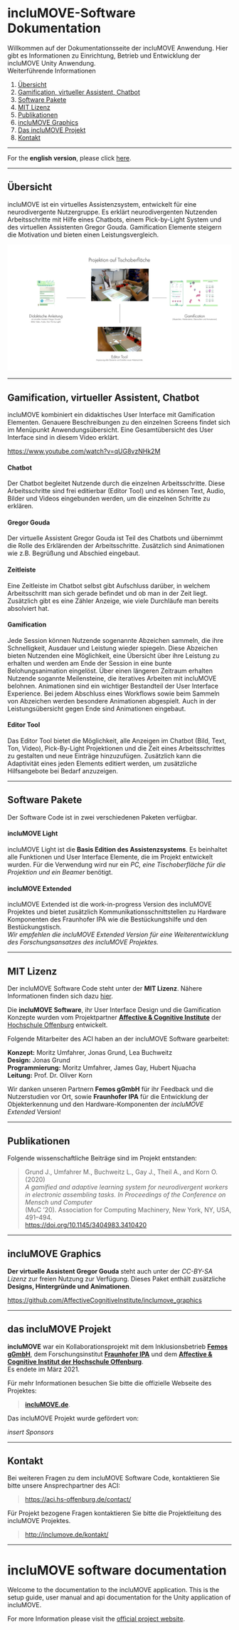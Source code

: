 # incluMOVE-Software Dokumentation
Willkommen auf der Dokumentationsseite der incluMOVE Anwendung. Hier gibt es Informationen zu Einrichtung, Betrieb und Entwicklung der incluMOVE Unity Anwendung. <br>
Weiterführende Informationen

 1. [Übersicht](#übersicht)
 2. [Gamification, virtueller Assistent, Chatbot](#gamification_de)
 3. [Software Pakete](#software_de)
 4. [MIT Lizenz](#license_de)
 5. [Publikationen](#publications_de)
 6. [incluMOVE Graphics](#graphics_de)
 7. [Das incluMOVE Projekt](#project_de)
 8. [Kontakt](#contact_de)

---

For the **english version**, please click [here](#english).

---

## Übersicht
incluMOVE ist ein virtuelles Assistenzsystem, entwickelt für eine neurodivergente Nutzergruppe. Es erklärt neurodivergenten Nutzenden Arbeitsschritte mit Hilfe eines Chatbots, einem Pick-by-Light System und des virtuellen Assistenten Gregor Gouda. Gamification Elemente steigern die Motivation und bieten einen Leistungsvergleich. 

![Übersichtsgrafik incluMOVE Features](/docs/images/overview_inclumove-de.jpg)

---

<a name="gamification_de"></a>
## Gamification, virtueller Assistent, Chatbot
incluMOVE kombiniert ein didaktisches User Interface mit Gamification Elementen. Genauere Beschreibungen zu den einzelnen Screens findet sich im Menüpunkt Anwendungsübersicht.
Eine Gesamtübersicht des User Interface sind in diesem Video erklärt.

https://www.youtube.com/watch?v=qUG8vzNHk2M 

#### Chatbot
Der Chatbot begleitet Nutzende durch die einzelnen Arbeitsschritte. Diese Arbeitsschritte sind frei editierbar (Editor Tool) und es können Text, Audio, Bilder und Videos eingebunden werden, um die einzelnen Schritte zu erklären. 
#### Gregor Gouda
Der virtuelle Assistent Gregor Gouda ist Teil des Chatbots und übernimmt die Rolle des Erklärenden der Arbeitsschritte. Zusätzlich sind Animationen wie z.B. Begrüßung und Abschied eingebaut.
#### Zeitleiste
Eine Zeitleiste im Chatbot selbst gibt Aufschluss darüber, in welchem Arbeitsschritt man sich gerade befindet und ob man in der Zeit liegt. Zusätzlich gibt es eine Zähler Anzeige, wie viele Durchläufe man bereits absolviert hat.
#### Gamification
Jede Session können Nutzende sogenannte Abzeichen sammeln, die ihre Schnelligkeit, Ausdauer und Leistung wieder spiegeln. Diese Abzeichen bieten Nutzenden eine Möglichkeit, eine Übersicht über ihre Leistung zu erhalten und werden am Ende der Session in eine bunte Belohungsanimation eingelöst. 
Über einen längeren Zeitraum erhalten Nutzende sogannte Meilensteine, die iteratives Arbeiten mit incluMOVE belohnen.
Animationen sind ein wichtiger Bestandteil der User Interface Experience. Bei jedem Abschluss eines Workflows sowie beim Sammeln von Abzeichen werden besondere Animationen abgespielt. Auch in der Leistungsübersicht gegen Ende sind Animationen eingebaut. 
#### Editor Tool
Das Editor Tool bietet die Möglichkeit, alle Anzeigen im Chatbot (Bild, Text, Ton, Video), Pick-By-Light Projektionen und die Zeit eines Arbeitsschrittes zu gestalten und neue Einträge hinzuzufügen. 
Zusätzlich kann die Adaptivität eines jeden Elements editiert werden, um zusätzliche Hilfsangebote bei Bedarf anzuzeigen. 

---

<a name="software_de"></a>
## Software Pakete
Der Software Code ist in zwei verschiedenen Paketen verfügbar.

#### incluMOVE Light
incluMOVE Light ist die **Basis Edition des Assistenzsystems**. Es beinhaltet alle Funktionen und User Interface Elemente, die im Projekt entwickelt wurden. 
Für die Verwendung wird nur ein *PC, eine Tischoberfläche für die Projektion und ein Beamer* benötigt.

#### incluMOVE Extended
incluMOVE Extended ist die work-in-progress Version des incluMOVE Projektes und bietet zusätzlich Kommunikationsschnittstellen zu Hardware Komponenten des Fraunhofer IPA wie die Bestückungshilfe und den Bestückungstisch. <br>
*Wir empfehlen die incluMOVE Extended Version für eine Weiterentwicklung des Forschungsansatzes des incluMOVE Projektes.*

---

<a name="license_de"></a>
## MIT Lizenz

Der incluMOVE Software Code steht unter der **MIT Lizenz**. 
Nähere Informationen finden sich dazu [hier](LICENSE.md).

Die **incluMOVE Software**, ihr User Interface Design und die Gamification Konzepte wurden vom Projektpartner **[Affective & Cognitive Institute](https://aci.hs-offenburg.de/)** der [Hochschule Offenburg](https://www.hs-offenburg.de/) entwickelt. 

Folgende Mitarbeiter des ACI haben an der incluMOVE Software gearbeitet:

**Konzept:** Moritz Umfahrer, Jonas Grund, Lea Buchweitz <br>
**Design:** Jonas Grund <br>
**Programmierung:** Moritz Umfahrer, James Gay, Hubert Njuacha <br>
**Leitung:** Prof. Dr. Oliver Korn <br>

Wir danken unseren Partnern **Femos gGmbH** für ihr Feedback und die Nutzerstudien vor Ort, sowie **Fraunhofer IPA** für die Entwicklung der Objekterkennung und den Hardware-Komponenten der *incluMOVE Extended* Version!

---

<a name="publications_de"></a>
## Publikationen 
Folgende wissenschaftliche Beiträge sind im Projekt entstanden:

> Grund J., Umfahrer M., Buchweitz L., Gay J., Theil A., and Korn O. (2020) <br>
> *A gamified and adaptive learning system for neurodivergent workers in electronic assembling tasks. In Proceedings of the Conference on Mensch und Computer* <br>
> (MuC ’20). Association for Computing Machinery, New York, NY, USA, 491–494. <br>
> https://doi.org/10.1145/3404983.3410420 <br>

---

<a name="graphics_de"></a>
## incluMOVE Graphics
**Der virtuelle Assistent Gregor Gouda** steht auch unter der *CC-BY-SA Lizenz* zur freien Nutzung zur Verfügung. Dieses Paket enthält zusätzliche **Designs, Hintergründe und Animationen**. 

https://github.com/AffectiveCognitiveInstitute/inclumove_graphics

---

<a name="project_de"></a>
## das incluMOVE Projekt
**incluMOVE** war ein Kollaborationsprojekt mit dem Inklusionsbetrieb **[Femos gGmbH](https://www.femos-zenit.de/de/)**, dem Forschungsinstitut **[Fraunhofer IPA](https://www.ipa.fraunhofer.de/)** und dem **[Affective & Cognitive Institut der Hochschule Offenburg](https://aci.hs-offenburg.de/de/)**. <br>
Es endete im März 2021.

Für mehr Informationen besuchen Sie bitte die offizielle Webseite des Projektes: 
> **[incluMOVE.de](http://inclumove.de/)**.


Das incluMOVE Projekt wurde gefördert von:

*insert Sponsors*

---

<a name="contact_de"></a>
## Kontakt

Bei weiteren Fragen zu dem incluMOVE Software Code, kontaktieren Sie bitte unsere Ansprechpartner des ACI: <br>
> https://aci.hs-offenburg.de/contact/ <br>

Für Projekt bezogene Fragen kontaktieren Sie bitte die Projektleitung des incluMOVE Projektes. <br>

> http://inclumove.de/kontakt/




_________________________________________________________________________________________________________________

<a name="english"></a>
# incluMOVE software documentation

Welcome to the documentation to the incluMOVE application. This is the setup guide, user manual and api documentation for the Unity application of incluMOVE.

For more Information please visit the [official project website](https://inclumove.de).
